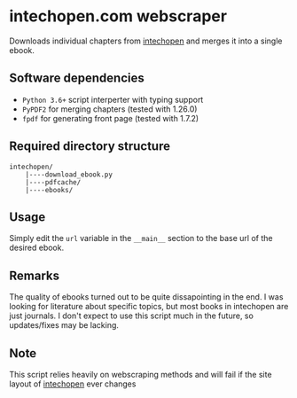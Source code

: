 # intechopen.com webscraper
Downloads individual chapters from [intechopen](https://www.intechopen.com/) and merges it into a single ebook.

## Software dependencies
* `Python 3.6+` script interperter with typing support
* `PyPDF2` for merging chapters (tested with 1.26.0)
* `fpdf` for generating front page (tested with 1.7.2)

## Required directory structure
	intechopen/
		|----download_ebook.py
		|----pdfcache/
		|----ebooks/
	


## Usage
Simply edit the `url` variable in the `__main__` section to the base url of the desired ebook.

## Remarks
The quality of ebooks turned out to be quite dissapointing in the end. I was looking for literature about specific topics, but most books in intechopen are just journals. I don't expect to use this script much in the future, so updates/fixes may be lacking. 

## Note 
This script relies heavily on webscraping methods and will fail if the site layout of [intechopen](https://www.intechopen.com) ever changes
